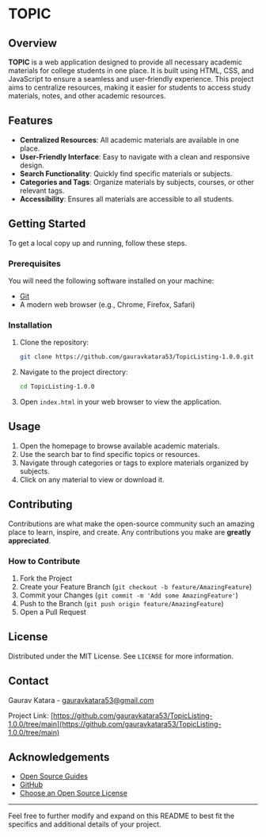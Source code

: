 

# TOPIC

## Overview
**TOPIC** is a web application designed to provide all necessary academic materials for college students in one place. It is built using HTML, CSS, and JavaScript to ensure a seamless and user-friendly experience. This project aims to centralize resources, making it easier for students to access study materials, notes, and other academic resources.

## Features
- **Centralized Resources**: All academic materials are available in one place.
- **User-Friendly Interface**: Easy to navigate with a clean and responsive design.
- **Search Functionality**: Quickly find specific materials or subjects.
- **Categories and Tags**: Organize materials by subjects, courses, or other relevant tags.
- **Accessibility**: Ensures all materials are accessible to all students.

## Getting Started
To get a local copy up and running, follow these steps.

### Prerequisites
You will need the following software installed on your machine:
- [Git](https://git-scm.com/)
- A modern web browser (e.g., Chrome, Firefox, Safari)

### Installation
1. Clone the repository:
   ```sh
   git clone https://github.com/gauravkatara53/TopicListing-1.0.0.git
   ```
2. Navigate to the project directory:
   ```sh
   cd TopicListing-1.0.0
   ```
3. Open `index.html` in your web browser to view the application.

## Usage
1. Open the homepage to browse available academic materials.
2. Use the search bar to find specific topics or resources.
3. Navigate through categories or tags to explore materials organized by subjects.
4. Click on any material to view or download it.

## Contributing
Contributions are what make the open-source community such an amazing place to learn, inspire, and create. Any contributions you make are **greatly appreciated**.

### How to Contribute
1. Fork the Project
2. Create your Feature Branch (`git checkout -b feature/AmazingFeature`)
3. Commit your Changes (`git commit -m 'Add some AmazingFeature'`)
4. Push to the Branch (`git push origin feature/AmazingFeature`)
5. Open a Pull Request

## License
Distributed under the MIT License. See `LICENSE` for more information.

## Contact
Gaurav Katara - [gauravkatara53@gmail.com](mailto:gauravkatara53@gmail.com)

Project Link: [https://github.com/gauravkatara53/TopicListing-1.0.0/tree/main](https://github.com/gauravkatara53/TopicListing-1.0.0/tree/main)

## Acknowledgements
- [Open Source Guides](https://opensource.guide/)
- [GitHub](https://github.com/)
- [Choose an Open Source License](https://choosealicense.com)

---

Feel free to further modify and expand on this README to best fit the specifics and additional details of your project.
